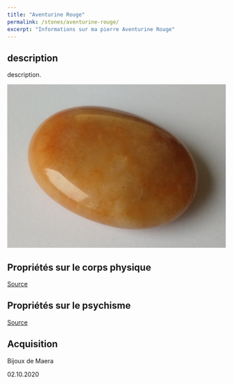 ```yaml
---
title: "Aventurine Rouge"
permalink: /stones/aventurine-rouge/
excerpt: "Informations sur ma pierre Aventurine Rouge"
---
```


## description
description.

![Aventurine Rouge](/images/stones/AventurineRouge_BijouxDeMaera_20201002.jpg "Aventurine Rouge")

## Propriétés sur le corps physique


[Source](https://)


## Propriétés sur le psychisme


[Source](https://)

## Acquisition
Bijoux de Maera

02.10.2020

